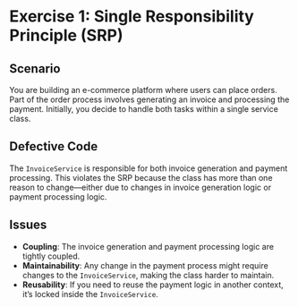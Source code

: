 # Exercise 1: Single Responsibility Principle (SRP)

## Scenario

You are building an e-commerce platform where users can place orders. Part of the order process involves generating an invoice and processing the payment. Initially, you decide to handle both tasks within a single service class.

## Defective Code

The `InvoiceService` is responsible for both invoice generation and payment processing. This violates the SRP because the class has more than one reason to change—either due to changes in invoice generation logic or payment processing logic.

## Issues

- **Coupling**: The invoice generation and payment processing logic are tightly coupled.
- **Maintainability**: Any change in the payment process might require changes to the `InvoiceService`, making the class harder to maintain.
- **Reusability**: If you need to reuse the payment logic in another context, it’s locked inside the `InvoiceService`.
